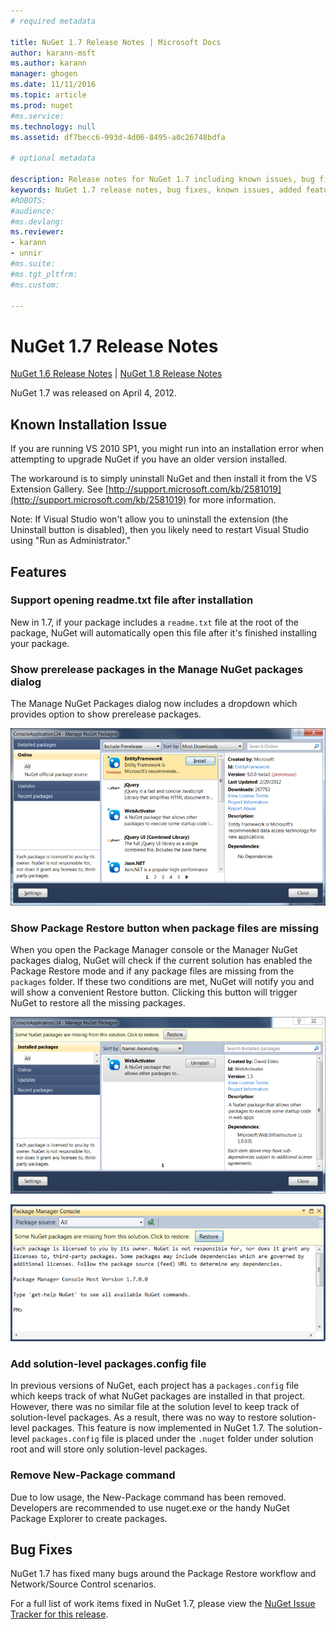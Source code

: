 ```yaml
---
# required metadata

title: NuGet 1.7 Release Notes | Microsoft Docs
author: karann-msft
ms.author: karann
manager: ghogen
ms.date: 11/11/2016
ms.topic: article
ms.prod: nuget
#ms.service:
ms.technology: null
ms.assetid: df7becc6-993d-4d06-8495-a0c26748bdfa

# optional metadata

description: Release notes for NuGet 1.7 including known issues, bug fixes, added features, and DCRs.
keywords: NuGet 1.7 release notes, bug fixes, known issues, added features, DCRs
#ROBOTS:
#audience:
#ms.devlang:
ms.reviewer:
- karann
- unnir
#ms.suite:
#ms.tgt_pltfrm:
#ms.custom:

---
```



# NuGet 1.7 Release Notes

[NuGet 1.6 Release Notes](../release-notes/nuget-1.6.md) | [NuGet 1.8 Release Notes](../release-notes/nuget-1.8.md)

NuGet 1.7 was released on April 4, 2012.

## Known Installation Issue
If you are running VS 2010 SP1, you might run into an installation error when attempting to upgrade
NuGet if you have an older version installed.

The workaround is to simply uninstall NuGet and then install it from the VS Extension Gallery.  See
[http://support.microsoft.com/kb/2581019](http://support.microsoft.com/kb/2581019) for more information.

Note: If Visual Studio won't allow you to uninstall the extension (the Uninstall button is disabled),
then you likely need to restart Visual Studio using "Run as Administrator."

## Features

### Support opening readme.txt file after installation
New in 1.7, if your package includes a `readme.txt` file at the root of the package, NuGet will
automatically open this file after it's finished installing your package.

### Show prerelease packages in the Manage NuGet packages dialog
The Manage NuGet Packages dialog now includes a dropdown which provides option to show prerelease
packages.

![Showing prerelease packages](./media/prerelease-dropdown.png)

### Show Package Restore button when package files are missing
When you open the Package Manager console or the Manager NuGet packages dialog, NuGet will check
if the current solution has enabled the Package Restore mode and if any package files are missing
from the `packages` folder. If these two conditions are met, NuGet will notify you and will show a
convenient Restore button. Clicking this button will trigger NuGet to restore all the missing
packages.

![Package restore button on dialog](./media/packagerestore-dialog.png)

![Package restore button on console](./media/packagerestore-console.png)

### Add solution-level packages.config file
In previous versions of NuGet, each project has a `packages.config` file which keeps track of what
NuGet packages are installed in that project. However, there was no similar file at the solution
level to keep track of solution-level packages. As a result, there was no way to restore
solution-level packages.
This feature is now implemented in NuGet 1.7. The solution-level `packages.config` file is placed
under the `.nuget` folder under solution root and will store only solution-level packages.

### Remove New-Package command
Due to low usage, the New-Package command has been removed. Developers are recommended to use
nuget.exe or the handy NuGet Package Explorer to create packages.

## Bug Fixes
NuGet 1.7 has fixed many bugs around the Package Restore workflow and Network/Source Control
scenarios.

For a full list of work items fixed in NuGet 1.7, please view the [NuGet Issue Tracker for this release](http://nuget.codeplex.com/workitem/list/advanced?keyword=&status=Closed&type=All&priority=All&release=NuGet%201.7&assignedTo=All&component=All&sortField=Votes&sortDirection=Descending&page=0).
